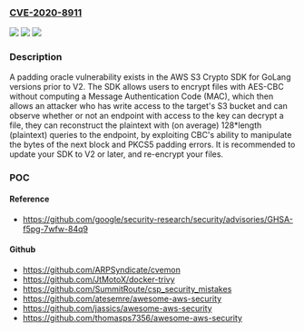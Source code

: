 ### [CVE-2020-8911](https://cve.mitre.org/cgi-bin/cvename.cgi?name=CVE-2020-8911)
![](https://img.shields.io/static/v1?label=Product&message=AWS%20S3%20Crypto%20SDK%20for%20GoLang&color=blue)
![](https://img.shields.io/static/v1?label=Version&message=stable%3C%3D%20V1%20&color=brighgreen)
![](https://img.shields.io/static/v1?label=Vulnerability&message=CWE-327%20Use%20of%20a%20Broken%20or%20Risky%20Cryptographic%20Algorithm&color=brighgreen)

### Description

A padding oracle vulnerability exists in the AWS S3 Crypto SDK for GoLang versions prior to V2. The SDK allows users to encrypt files with AES-CBC without computing a Message Authentication Code (MAC), which then allows an attacker who has write access to the target's S3 bucket and can observe whether or not an endpoint with access to the key can decrypt a file, they can reconstruct the plaintext with (on average) 128*length (plaintext) queries to the endpoint, by exploiting CBC's ability to manipulate the bytes of the next block and PKCS5 padding errors. It is recommended to update your SDK to V2 or later, and re-encrypt your files.

### POC

#### Reference
- https://github.com/google/security-research/security/advisories/GHSA-f5pg-7wfw-84q9

#### Github
- https://github.com/ARPSyndicate/cvemon
- https://github.com/JtMotoX/docker-trivy
- https://github.com/SummitRoute/csp_security_mistakes
- https://github.com/atesemre/awesome-aws-security
- https://github.com/jassics/awesome-aws-security
- https://github.com/thomasps7356/awesome-aws-security

